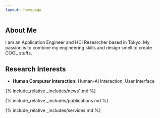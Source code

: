```yaml
---
layout: homepage
---
```


## About Me

I am an Application Engineer and HCI Researcher based in Tokyo.
My passion is to combine my engineering skills and design smell to create COOL stuffs.

## Research Interests

- **Human Computer Interaction:** Human-AI Interaction, User Interface

{% include_relative _includes/news1.md %}

{% include_relative _includes/publications.md %}

{% include_relative _includes/services.md %}
